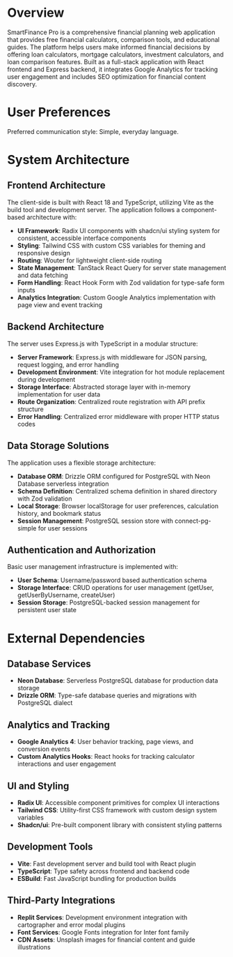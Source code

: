 # Overview

SmartFinance Pro is a comprehensive financial planning web application that provides free financial calculators, comparison tools, and educational guides. The platform helps users make informed financial decisions by offering loan calculators, mortgage calculators, investment calculators, and loan comparison features. Built as a full-stack application with React frontend and Express backend, it integrates Google Analytics for tracking user engagement and includes SEO optimization for financial content discovery.

# User Preferences

Preferred communication style: Simple, everyday language.

# System Architecture

## Frontend Architecture

The client-side is built with React 18 and TypeScript, utilizing Vite as the build tool and development server. The application follows a component-based architecture with:

- **UI Framework**: Radix UI components with shadcn/ui styling system for consistent, accessible interface components
- **Styling**: Tailwind CSS with custom CSS variables for theming and responsive design
- **Routing**: Wouter for lightweight client-side routing
- **State Management**: TanStack React Query for server state management and data fetching
- **Form Handling**: React Hook Form with Zod validation for type-safe form inputs
- **Analytics Integration**: Custom Google Analytics implementation with page view and event tracking

## Backend Architecture

The server uses Express.js with TypeScript in a modular structure:

- **Server Framework**: Express.js with middleware for JSON parsing, request logging, and error handling
- **Development Environment**: Vite integration for hot module replacement during development
- **Storage Interface**: Abstracted storage layer with in-memory implementation for user data
- **Route Organization**: Centralized route registration with API prefix structure
- **Error Handling**: Centralized error middleware with proper HTTP status codes

## Data Storage Solutions

The application uses a flexible storage architecture:

- **Database ORM**: Drizzle ORM configured for PostgreSQL with Neon Database serverless integration
- **Schema Definition**: Centralized schema definition in shared directory with Zod validation
- **Local Storage**: Browser localStorage for user preferences, calculation history, and bookmark status
- **Session Management**: PostgreSQL session store with connect-pg-simple for user sessions

## Authentication and Authorization

Basic user management infrastructure is implemented with:

- **User Schema**: Username/password based authentication schema
- **Storage Interface**: CRUD operations for user management (getUser, getUserByUsername, createUser)
- **Session Storage**: PostgreSQL-backed session management for persistent user state

# External Dependencies

## Database Services
- **Neon Database**: Serverless PostgreSQL database for production data storage
- **Drizzle ORM**: Type-safe database queries and migrations with PostgreSQL dialect

## Analytics and Tracking
- **Google Analytics 4**: User behavior tracking, page views, and conversion events
- **Custom Analytics Hooks**: React hooks for tracking calculator interactions and user engagement

## UI and Styling
- **Radix UI**: Accessible component primitives for complex UI interactions
- **Tailwind CSS**: Utility-first CSS framework with custom design system variables
- **Shadcn/ui**: Pre-built component library with consistent styling patterns

## Development Tools
- **Vite**: Fast development server and build tool with React plugin
- **TypeScript**: Type safety across frontend and backend code
- **ESBuild**: Fast JavaScript bundling for production builds

## Third-Party Integrations
- **Replit Services**: Development environment integration with cartographer and error modal plugins
- **Font Services**: Google Fonts integration for Inter font family
- **CDN Assets**: Unsplash images for financial content and guide illustrations
